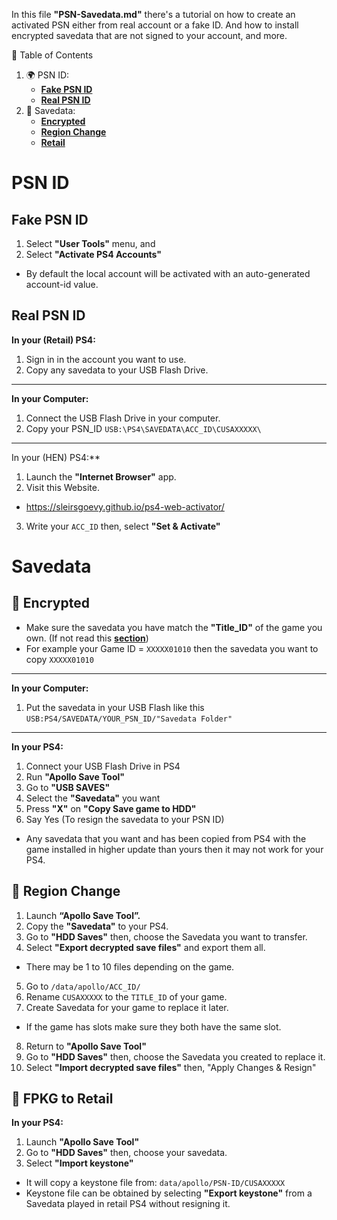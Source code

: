 In this file **"PSN-Savedata.md"** there's a tutorial on how to create an activated PSN either from real account or a fake ID. And how to install encrypted savedata that are not signed to your account, and more.

🧭 Table of Contents

1. 🌍 PSN ID:
    - **[Fake PSN ID](https://github.com/ZHassanQ/PS4-GoldHEN-Guide/blob/main/PSN-Savedata.md#fake-psn-id)**
    - **[Real PSN ID](https://github.com/ZHassanQ/PS4-GoldHEN-Guide/blob/main/PSN-Savedata.md#real-psn-id)**
2. 💾 Savedata:
    - **[Encrypted](https://github.com/ZHassanQ/PS4-GoldHEN-Guide/blob/main/PSN-Savedata.md#-encrypted)**
    - **[Region Change](https://github.com/ZHassanQ/PS4-GoldHEN-Guide/blob/main/PSN-Savedata.md#-region-change)**
    - **[Retail](https://github.com/ZHassanQ/PS4-GoldHEN-Guide/blob/main/PSN-Savedata.md#-fpkg-to-retail)**


# PSN ID
## Fake PSN ID

1. Select **"User Tools"** menu, and 
2. Select **"Activate PS4 Accounts"**
- By default the local account will be activated with an auto-generated account-id value.

## Real PSN ID

**In your (Retail) PS4:**

1. Sign in in the account you want to use.
2. Copy any savedata to your USB Flash Drive.

---

**In your Computer:**

1. Connect the USB Flash Drive in your computer.
2. Copy your PSN_ID `USB:\PS4\SAVEDATA\ACC_ID\CUSAXXXXX\`

---

In your (HEN) PS4:**

1. Launch the **"Internet Browser"** app.
2. Visit this Website.
- https://sleirsgoevy.github.io/ps4-web-activator/
3. Write your `ACC_ID` then, select **"Set & Activate"**

# Savedata 
## 💾 Encrypted

- Make sure the savedata you have match the **"Title_ID"** of the game you own. (If not read this **[section](https://github.com/ZHassanQ/PS4-GoldHEN-Guide/blob/main/PSN-Savedata.md#-region-change)**)
- For example your Game ID = `XXXXX01010` then the savedata you want to copy `XXXXX01010`

---

**In your Computer:**

1. Put the savedata in your USB Flash like this `USB:PS4/SAVEDATA/YOUR_PSN_ID/"Savedata Folder"`

---

**In your PS4:**

1. Connect your USB Flash Drive in PS4
2. Run **"Apollo Save Tool"**
3. Go to **"USB SAVES"**
4. Select the **"Savedata"** you want
5. Press **"X"** on **"Copy Save game to HDD"**
6. Say Yes (To resign the savedata to your PSN ID)
- Any savedata that you want and has been copied from PS4 with the game installed in higher update than yours then it may not work for your PS4.


## 💾 Region Change

1. Launch **“Apollo Save Tool”.**
2. Copy the **"Savedata"** to your PS4.
3. Go to **"HDD Saves"** then, choose the Savedata you want to transfer. 
4. Select **"Export decrypted save files"** and export them all.
- There may be 1 to 10 files depending on the game.
5. Go to `/data/apollo/ACC_ID/`
6. Rename `CUSAXXXXX` to the `TITLE_ID` of your game.
7. Create Savedata for your game to replace it later.
- If the game has slots make sure they both have the same slot.
8. Return to **"Apollo Save Tool"**
9. Go to **"HDD Saves"** then, choose the Savedata you created to replace it.
10. Select **"Import decrypted save files"** then, "Apply Changes & Resign"


## 💾 FPKG to Retail

**In your PS4:**

1. Launch **"Apollo Save Tool"**
2. Go to **"HDD Saves"** then, choose your savedata.
4. Select **"Import keystone"**
- It will copy a keystone file from: `data/apollo/PSN-ID/CUSAXXXXX`
- Keystone file can be obtained by selecting **"Export keystone"** from a Savedata played in retail PS4 without resigning it.